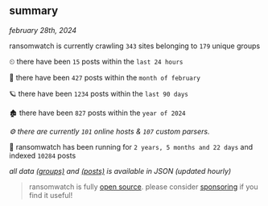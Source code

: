 
## summary
_february 28th, 2024_

ransomwatch is currently crawling `343` sites belonging to `179` unique groups

⏲ there have been `15` posts within the `last 24 hours`

🦈 there have been `427` posts within the `month of february`

🪐 there have been `1234` posts within the `last 90 days`

🏚 there have been `827` posts within the `year of 2024`

_⚙️ there are currently `101` online hosts & `107` custom parsers._

🦕 ransomwatch has been running for `2 years, 5 months and 22 days` and indexed `10284` posts

_all data  [(groups)](http://ransomwhat.telemetry.ltd/groups) and [(posts)](http://ransomwhat.telemetry.ltd/posts) is available in JSON (updated hourly)_

> ransomwatch is fully [open source](https://github.com/joshhighet/ransomwatch#ransomwatch--). please consider [sponsoring](https://github.com/sponsors/joshhighet) if you find it useful!

